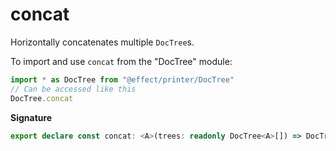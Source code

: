 # concat

Horizontally concatenates multiple `DocTree`s.

To import and use `concat` from the "DocTree" module:

```ts
import * as DocTree from "@effect/printer/DocTree"
// Can be accessed like this
DocTree.concat
```

**Signature**

```ts
export declare const concat: <A>(trees: readonly DocTree<A>[]) => DocTree<A>
```

